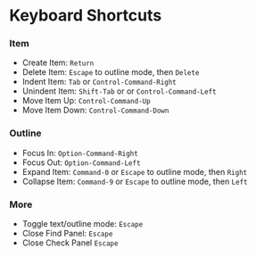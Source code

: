 # Keyboard Shortcuts

### Item

* Create Item: `Return`
* Delete Item: `Escape` to outline mode, then `Delete`
* Indent Item: `Tab` or `Control-Command-Right`
* Unindent Item: `Shift-Tab` or or `Control-Command-Left`
* Move Item Up: `Control-Command-Up`
* Move Item Down: `Control-Command-Down`

### Outline

* Focus In: `Option-Command-Right`
* Focus Out: `Option-Command-Left`
* Expand Item: `Command-0` or `Escape` to outline mode, then `Right`
* Collapse Item: `Command-9` or `Escape` to outline mode, then `Left`

### More

* Toggle text/outline mode: `Escape`
* Close Find Panel: `Escape`
* Close Check Panel `Escape`
